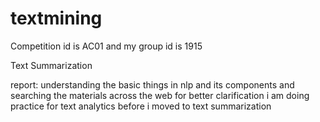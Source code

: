 # textmining

Competition id is AC01 and my group id is 1915

Text Summarization

report:
  understanding the basic things in nlp and its components and searching the materials across the web for better clarification
  i am doing practice for text analytics before i moved to text summarization
